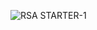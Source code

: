 ![RSA STARTER-1](https://github.com/Riddhiman2005/CryptoHack-Solutions/assets/130882317/cf99ce6a-572c-4142-a40c-a380fd67ba31)
